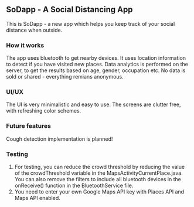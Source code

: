 SoDapp - A Social Distancing App
----------------------------------------------------
This is SoDapp - a new app which helps you keep track of your social distance when outside.

### How it works
The app uses bluetooth to get nearby devices. It uses location information to detect if you have visited new places. Data analytics is performed on the server, to get the results based on age, gender, occupation etc. No data is sold or shared - everything remians anonymous.

### UI/UX
The UI is very minimalistic and easy to use. The screens are clutter free, with refreshing color schemes.

### Future features
Cough detection implementation is planned!

### Testing
1. For testing, you can reduce the crowd threshold by reducing the value of 
the crowdThreshold variable in the MapsActivityCurrentPlace.java. You can also remove the filters
to include all bluetooth devices in the onReceive() function in the BluetoothService file.  
2. You need to enter your own Google Maps API key with Places API and Maps API enabled.